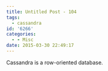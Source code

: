 ```yaml
---
title: Untitled Post - 104
tags:
  - cassandra
id: '6266'
categories:
  - - Misc
date: 2015-03-30 22:49:17
---
```


Cassandra is a row-oriented database.